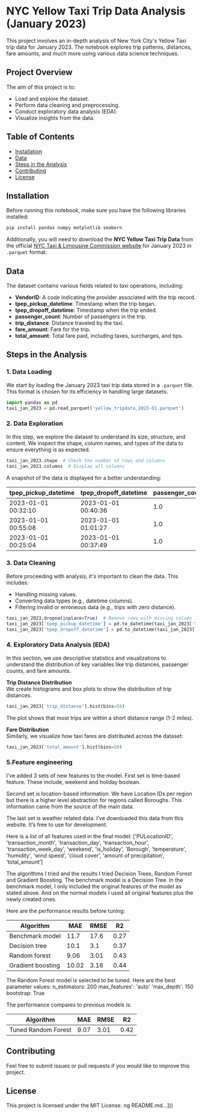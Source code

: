 




# NYC Yellow Taxi Trip Data Analysis (January 2023)

This project involves an in-depth analysis of New York City's Yellow Taxi trip data for January 2023. The notebook explores trip patterns, distances, fare amounts, and much more using various data science techniques.

## Project Overview

The aim of this project is to:
- Load and explore the dataset.
- Perform data cleaning and preprocessing.
- Conduct exploratory data analysis (EDA).
- Visualize insights from the data.

## Table of Contents

- [Installation](#installation)
- [Data](#data)
- [Steps in the Analysis](#steps-in-the-analysis)
- [Contributing](#contributing)
- [License](#license)

## Installation

Before running this notebook, make sure you have the following libraries installed:

```bash
pip install pandas numpy matplotlib seaborn
```

Additionally, you will need to download the **NYC Yellow Taxi Trip Data** from the official [NYC Taxi & Limousine Commission website](https://www1.nyc.gov/site/tlc/about/tlc-trip-record-data.page) for January 2023 in `.parquet` format.

## Data

The dataset contains various fields related to taxi operations, including:
- **VendorID**: A code indicating the provider associated with the trip record.
- **tpep_pickup_datetime**: Timestamp when the trip began.
- **tpep_dropoff_datetime**: Timestamp when the trip ended.
- **passenger_count**: Number of passengers in the trip.
- **trip_distance**: Distance traveled by the taxi.
- **fare_amount**: Fare for the trip.
- **total_amount**: Total fare paid, including taxes, surcharges, and tips.

## Steps in the Analysis

### 1. Data Loading

We start by loading the January 2023 taxi trip data stored in a `.parquet` file. This format is chosen for its efficiency in handling large datasets.

```python
import pandas as pd
taxi_jan_2023 = pd.read_parquet('yellow_tripdata_2023-01.parquet')
```

### 2. Data Exploration

In this step, we explore the dataset to understand its size, structure, and content. We inspect the shape, column names, and types of the data to ensure everything is as expected.

```python
taxi_jan_2023.shape  # Check the number of rows and columns
taxi_jan_2023.columns  # Display all columns
```

A snapshot of the data is displayed for a better understanding:

| tpep_pickup_datetime | tpep_dropoff_datetime | passenger_count | trip_distance | total_amount |
|----------------------|-----------------------|-----------------|---------------|--------------|
| 2023-01-01 00:32:10  | 2023-01-01 00:40:36   | 1.0             | 0.97          | 14.30        |
| 2023-01-01 00:55:08  | 2023-01-01 01:01:27   | 1.0             | 1.10          | 16.90        |
| 2023-01-01 00:25:04  | 2023-01-01 00:37:49   | 1.0             | 2.51          | 34.90        |

### 3. Data Cleaning

Before proceeding with analysis, it's important to clean the data. This includes:
- Handling missing values.
- Converting data types (e.g., datetime columns).
- Filtering invalid or erroneous data (e.g., trips with zero distance).

```python
taxi_jan_2023.dropna(inplace=True)  # Remove rows with missing values
taxi_jan_2023['tpep_pickup_datetime'] = pd.to_datetime(taxi_jan_2023['tpep_pickup_datetime'])
taxi_jan_2023['tpep_dropoff_datetime'] = pd.to_datetime(taxi_jan_2023['tpep_dropoff_datetime'])
```

### 4. Exploratory Data Analysis (EDA)

In this section, we use descriptive statistics and visualizations to understand the distribution of key variables like trip distances, passenger counts, and fare amounts.

**Trip Distance Distribution**  
We create histograms and box plots to show the distribution of trip distances.

```python
taxi_jan_2023['trip_distance'].hist(bins=50)
```

The plot shows that most trips are within a short distance range (1-2 miles).

**Fare Distribution**  
Similarly, we visualize how taxi fares are distributed across the dataset:

```python
taxi_jan_2023['total_amount'].hist(bins=50)
```

### 5.Feature engineering
I’ve added 3 sets of new features to the model. First set is time-based feature. These include, weekend and holiday boolean.

Second set is location-based information. We have Location IDs per region but there is a higher level abstraction for regions called Boroughs. This information came from the source of the main data.

The last set is weather related data. I’ve downloaded this data from this website. It’s free to use for development.

Here is a list of all features used in the final model: ['PULocationID', 'transaction_month', 'transaction_day', 'transaction_hour', 'transaction_week_day', 'weekend', 'is_holiday', 'Borough’, 'temperature', 'humidity', 'wind speed', 'cloud cover', 'amount of precipitation’, ‘total_amount’]


The algorithms I tried and the results
I tried Decision Trees, Random Forest and Gradient Boosting. The benchmark model is a Decision Tree. In the benchmark model, I only included the original features of the model as stated above. And on the normal models I used all original features plus the newly created ones.

Here are the performance results before tuning:

| Algorithm  | MAE  | RMSE | R2  |  
|------------------|----------|---------|-----------|
| Benchmark model	  |  11.7 | 17.6 |  0.27 |
|  Decision tree	 |  10.1 | 3.1	  |  0.37 |
| Random forest	  |  9.06 |  3.01 | 0.43  |
|  Gradient boosting	 |  10.02	 |  3.16	 |  0.44 |


The Random Forest model is selected to be tuned. Here are the best parameter values: n_estimators: 200 max_features': 'auto' 'max_depth': 150   bootstrap: True

The performance compares to previous models is:

|  Algorithm | MAE  | RMSE  | R2  |
|------------|--------|-------|----------|
|  Tuned Random Forest | 9.07  | 3.01  | 0.42  |
			

## Contributing

Feel free to submit issues or pull requests if you would like to improve this project.

## License

This project is licensed under the MIT License.
ng README.md…]()



